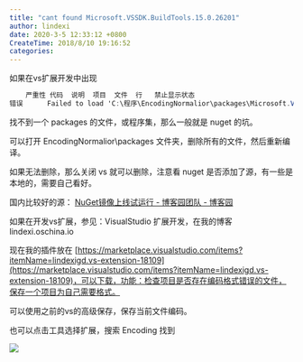 ```yaml
---
title: "cant found Microsoft.VSSDK.BuildTools.15.0.26201"
author: lindexi
date: 2020-3-5 12:33:12 +0800
CreateTime: 2018/8/10 19:16:52
categories: 
---
```


如果在vs扩展开发中出现
```csharp
    严重性 代码  说明  项目  文件  行   禁止显示状态
错误      Failed to load 'C:\程序\EncodingNormalior\packages\Microsoft.VSSDK.BuildTools.15.0.26201\tools\VSSDK\bin\VSCT.exe' Assembly. 未能加载文件或程序集“file:///C:\程序\EncodingNormalior\packages\Microsoft.VSSDK.BuildTools.15.0.26201\tools\VSSDK\bin\VSCT.exe”或它的某一个依赖项。系统找不到指定的文件。   EncodingNormalizerVsx
```

<!--more-->


<!-- CreateTime:2018/8/10 19:16:52 -->


找不到一个 packages 的文件，或程序集，那么一般就是 nuget 的坑。

可以打开 EncodingNormalior\packages 文件夹，删除所有的文件，然后重新编译。

如果无法删除，那么关闭 vs 就可以删除，注意看 nuget 是否添加了源，有一些是本地的，需要自己看好。

国内比较好的源： [NuGet镜像上线试运行 - 博客园团队 - 博客园](http://www.cnblogs.com/cmt/p/nuget-mirror.html)

如果在开发vs扩展，参见：VisualStudio 扩展开发，在我的博客 lindexi.oschina.io

现在我的插件放在 [https://marketplace.visualstudio.com/items?itemName=lindexigd.vs-extension-18109](https://marketplace.visualstudio.com/items?itemName=lindexigd.vs-extension-18109)，可以下载，功能：检查项目是否存在编码格式错误的文件，保存一个项目为自己需要格式。

可以使用之前的vs的高级保存，保存当前文件编码。

也可以点击工具选择扩展，搜索 Encoding 找到

![](http://image.acmx.xyz/34fdad35-5dfe-a75b-2b4b-8c5e313038e2%2F201766173231.jpg)

